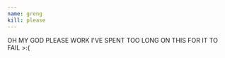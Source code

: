 ```yaml
---
name: greng
kill: please
---
```


OH MY GOD PLEASE WORK I'VE SPENT TOO LONG ON THIS FOR IT TO FAIL >:(